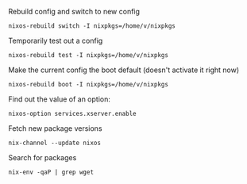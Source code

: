 Rebuild config and switch to new config

```
nixos-rebuild switch -I nixpkgs=/home/v/nixpkgs
```

Temporarily test out a config

```
nixos-rebuild test -I nixpkgs=/home/v/nixpkgs
```

Make the current config the boot default (doesn't activate it right now)

```
nixos-rebuild boot -I nixpkgs=/home/v/nixpkgs
```

Find out the value of an option:
```
nixos-option services.xserver.enable
```

Fetch new package versions
```
nix-channel --update nixos
```

Search for packages
```
nix-env -qaP | grep wget
```
